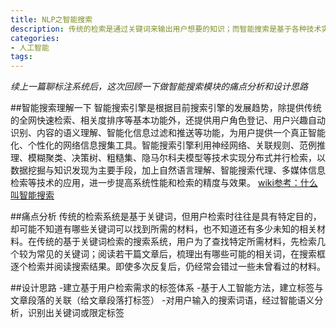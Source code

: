 ```yaml
---
title: NLP之智能搜索
description: 传统的检索是通过关键词来输出用户想要的知识；而智能搜索是基于各种技术实现分布式并行检索的。我在设计搜索功能时，主要是通过标签体系来作为纽带，应用智能搜索。
categories:
- 人工智能
tags:
---
```


*续上一篇聊标注系统后，这次回顾一下做智能搜索模块的痛点分析和设计思路*

##智能搜索理解一下
智能搜索引擎是根据目前搜索引擎的发展趋势，除提供传统的全网快速检索、相关度排序等基本功能外，还提供用户角色登记、用户兴趣自动识别、内容的语义理解、智能化信息过滤和推送等功能，为用户提供一个真正智能化、个性化的网络信息搜集工具。智能搜索引擎利用神经网络、关联规则、范例推理、模糊聚类、决策树、粗糙集、隐马尔科夫模型等技术实现分布式并行检索，以数据挖掘与知识发现为主要手段，加上自然语言理解、智能搜索代理、多媒体信息检索等技术的应用，进一步提高系统性能和检索的精度与效果。
[wiki参考：什么叫智能搜索](https://wiki.mbalib.com/wiki/%E6%99%BA%E8%83%BD%E6%90%9C%E7%B4%A2%E5%BC%95%E6%93%8E)

##痛点分析
传统的检索系统是基于关键词，但用户检索时往往是具有特定目的，却可能不知道有哪些关键词可以找到所需的材料，也不知道还有多少未知的相关材料。在传统的基于关键词检索的搜索系统，用户为了查找特定所需材料，先检索几个较为常见的关键词；阅读若干篇文章后，梳理出有哪些可能的相关词，在搜索框逐个检索并阅读搜索结果。即使多次反复后，仍经常会错过一些未曾看过的材料。

##设计思路
-建立基于用户检索需求的标签体系
-基于人工智能方法，建立标签与文章段落的关联（给文章段落打标签）
-对用户输入的搜索词语，经过智能语义分析，识别出关键词或限定标签
